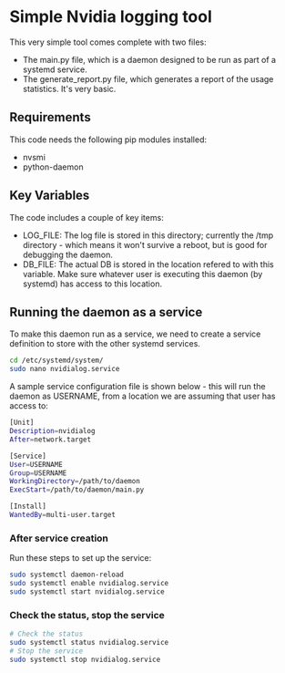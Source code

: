 # Simple Nvidia logging tool

This very simple tool comes complete with two files:

* The main.py file, which is a daemon designed to be run as part of a systemd service. 
* The generate_report.py file, which generates a report of the usage statistics. It's very basic.

## Requirements

This code needs the following pip modules installed:

* nvsmi
* python-daemon

## Key Variables

The code includes a couple of key items:

* LOG_FILE: The log file is stored in this directory; currently the /tmp directory - which means it won't survive a reboot, but is good for debugging the daemon.
* DB_FILE: The actual DB is stored in the location refered to with this variable. Make sure whatever user is executing this daemon (by systemd) has access to this location. 

## Running the daemon as a service

To make this daemon run as a service, we need to create a service definition to store with the other systemd services.

```bash
cd /etc/systemd/system/
sudo nano nvidialog.service
```

A sample service configuration file is shown below - this will run the daemon as USERNAME, from a location we are assuming that user has access to:

```bash
[Unit]
Description=nvidialog
After=network.target

[Service]
User=USERNAME
Group=USERNAME
WorkingDirectory=/path/to/daemon
ExecStart=/path/to/daemon/main.py

[Install]
WantedBy=multi-user.target
```

### After service creation

Run these steps to set up the service:

```bash
sudo systemctl daemon-reload
sudo systemctl enable nvidialog.service
sudo systemctl start nvidialog.service
```

### Check the status, stop the service

```bash
# Check the status
sudo systemctl status nvidialog.service
# Stop the service
sudo systemctl stop nvidialog.service
```